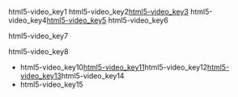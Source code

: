 html5-video_key1
html5-video_key2[html5-video_key3](http://www.w3schools.com/html/html5_video.asp)
html5-video_key4[html5-video_key5](http://navgurukul.org/files/bunny_video.mp4)
html5-video_key6

html5-video_key7



html5-video_key8
* html5-video_key10[html5-video_key11](http://www.html-5-tutorial.com/about-html5.htm)html5-video_key12[html5-video_key13](https://docs.google.com/document/d/1vDBapN95m9xszfropRPv0Bfti6NAanaplzkXPbcN8ss/edit)html5-video_key14
* html5-video_key15
